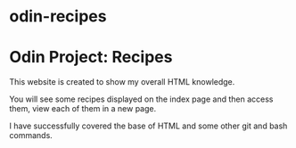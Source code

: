 # odin-recipes
<h1>Odin Project: Recipes</h1>
<p>
  This website is created to show my overall HTML knowledge. 
</p>

<p>You will see some recipes displayed on the index page and then access them, view each of them in a new page.</p>

<p>I have successfully covered the base of HTML and some other git and bash commands.</p>
